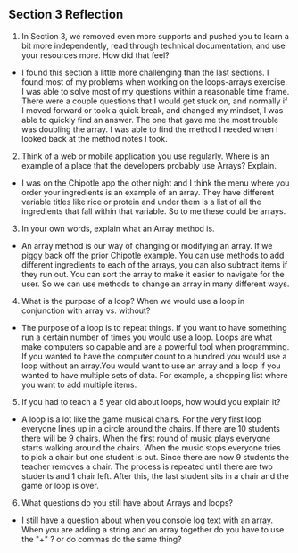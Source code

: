## Section 3 Reflection

1. In Section 3, we removed even more supports and pushed you to learn a bit more independently, read through technical documentation, and use your resources more. How did that feel?

  * I found this section a little more challenging than the last sections. I found most of my problems when working on the loops-arrays exercise. I was able to solve most of my questions within a reasonable time frame. There were a couple questions that I would get stuck on, and normally if I moved forward or took a quick break, and changed my mindset, I was able to quickly find an answer. The one that gave me the most trouble was doubling the array. I was able to find the method I needed when I looked back at the method notes I took.  

2. Think of a web or mobile application you use regularly. Where is an example of a place that the developers probably use Arrays? Explain.

  * I was on the Chipotle app the other night and I think the menu where you order your ingredients is an example of an array. They have different variable titles like rice or protein and under them is a list of all the ingredients that fall within that variable. So to me these could be arrays.


3. In your own words, explain what an Array method is.

  * An array method is our way of changing or modifying an array. If we piggy back off the prior Chipotle example. You can use methods to add different ingredients to each of the arrays, you can also subtract items if they run out. You can sort the array to make it easier to navigate for the user. So we can use methods to change an array in many different ways.  


4. What is the purpose of a loop? When we would use a loop in conjunction with array vs. without?

  * The purpose of a loop is to repeat things. If you want to have something run a certain number of times you would use a loop. Loops are what make computers so capable and are a powerful tool when programming. If you wanted to have the computer count to a hundred you would use a loop without an array.You would want to use an array and a loop if you wanted to have multiple sets of data. For example, a shopping list where you want to add multiple items.


5. If you had to teach a 5 year old about loops, how would you explain it?

  * A loop is a lot like the game musical chairs. For the very first loop everyone lines up in a circle around the chairs. If there are 10 students there will be 9 chairs. When the first round of music plays everyone starts walking around the chairs. When the music stops everyone tries to pick a chair but one student is out. Since there are now 9 students the teacher removes a chair. The process is repeated until there are two students and 1 chair left. After this, the last student sits in a chair and the game or loop is over.  

6. What questions do you still have about Arrays and loops?

  * I still have a question about when you console log text with an array. When you are adding a string and an array together do you have to use the "+" ? or do commas do the same thing?
